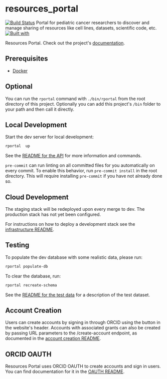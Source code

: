 # resources_portal

[![Build Status](https://travis-ci.org/ccdl/resources_portal.svg?branch=master)](https://travis-ci.org/ccdl/resources_portal)
Portal for pediatric cancer researchers to discover and manage sharing of resources like cell lines, datasets, scientific code, etc.
[![Built with](https://img.shields.io/badge/Built_with-Cookiecutter_Django_Rest-F7B633.svg)](https://github.com/agconti/cookiecutter-django-rest)

Resources Portal. Check out the project's [documentation](http://alexslemonade.github.io/resources-portal/).

## Prerequisites

- [Docker](https://docs.docker.com/docker-for-mac/install/)

## Optional

You can run the `rportal` command with `./bin/rportal` from the root directory of this project.
Optionally you can add this project's `/bin` folder to your path and then call it directly.

## Local Development

Start the dev server for local development:

```bash
rportal  up
```

See the [README for the API](api/README.md) for more information and commands.

`pre-commit` can run linting on all committed files for you automatically on every commit.
To enable this behavior, run `pre-commit install` in the root directory.
This will require installing `pre-commit` if you have not already done so.

## Cloud Development

The staging stack will be redeployed upon every merge to dev.
The production stack has not yet been configured.

For instructions on how to deploy a development stack see the [infrastructure README](infrastructure/README.md).

## Testing

To populate the dev database with some realistic data, please run:

```bash
rportal populate-db
```


To clear the database, run:

```bash
rportal recreate-schema
```

See the [README for the test data](api/dev_data/test_data_readme.md) for a description of the test dataset.

## Account Creation

Users can create accounts by signing in through ORCID using the button in the website's header.
Accounts with associated grants can also be created by passing URL parameters to the /create-account endpoint, as documented in the [account creation README](ACCOUNT_CREATION_README.md).

## ORCID OAUTH

Resources Portal uses ORCID OAUTH to create accounts and sign in users. You can find documentation for it in the [OAUTH README](OAUTH_README.md).
